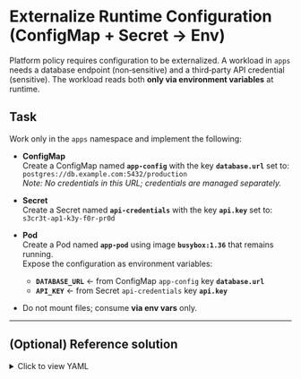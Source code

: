 # Externalize Runtime Configuration (ConfigMap + Secret → Env)

Platform policy requires configuration to be externalized. A workload in `apps` needs a database endpoint (non‑sensitive) and a third‑party API credential (sensitive). The workload reads both **only via environment variables** at runtime.

## Task

Work only in the `apps` namespace and implement the following:

- **ConfigMap**  
  Create a ConfigMap named **`app-config`** with the key **`database.url`** set to:  
  `postgres://db.example.com:5432/production`  
  *Note: No credentials in this URL; credentials are managed separately.*

- **Secret**  
  Create a Secret named **`api-credentials`** with the key **`api.key`** set to:  
  `s3cr3t-ap1-k3y-f0r-pr0d`

- **Pod**  
  Create a Pod named **`app-pod`** using image **`busybox:1.36`** that remains running.  
  Expose the configuration as environment variables:
  - **`DATABASE_URL`** ← from ConfigMap `app-config` key **`database.url`**
  - **`API_KEY`**      ← from Secret `api-credentials` key **`api.key`**

- Do not mount files; consume **via env vars** only.

---

## (Optional) Reference solution

<details>
<summary>Click to view YAML</summary>

```bash
kubectl -n apps create configmap app-config \
  --from-literal=database.url='postgres://db.example.com:5432/production'
```
```bash
kubectl -n apps create secret generic api-credentials \
  --from-literal=api.key='s3cr3t-ap1-k3y-f0r-pr0d'
```
```bash
kubectl -n apps run app-pod \
  --image=busybox:1.36 \
  --command -- sh -c "tail -f /dev/null" \
  --dry-run=client -o yaml > pod.yaml
```

```yaml
apiVersion: v1
kind: Pod
metadata:
  name: app-pod
  namespace: apps
spec:
  containers:
  - name: app
    image: busybox:1.36
    command: ["/bin/sh","-c","tail -f /dev/null"]
    env:
    - name: DATABASE_URL
      valueFrom:
        configMapKeyRef:
          name: app-config
          key: database.url
    - name: API_KEY
      valueFrom:
        secretKeyRef:
          name: api-credentials
          key: api.key
```
</details> 
